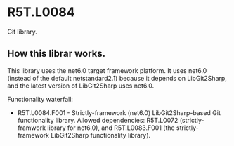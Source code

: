 # R5T.L0084
Git library.


## How this librar works.

This library uses the net6.0 target framework platform. It uses net6.0 (instead of the default netstandard2.1) because it depends on LibGit2Sharp, and the latest version of LibGit2Sharp uses net6.0.

Functionality waterfall:

* R5T.L0084.F001 - Strictly-framework (net6.0) LibGit2Sharp-based Git functionality library. Allowed dependencies: R5T.L0072 (strictly-framwork library for net6.0), and R5T.L0083.F001 (the strictly-framework LibGit2Sharp functionality library).
